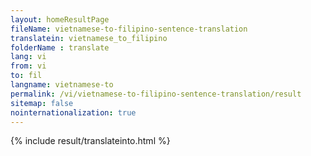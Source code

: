 ```yaml
---
layout: homeResultPage
fileName: vietnamese-to-filipino-sentence-translation
translatein: vietnamese_to_filipino
folderName : translate
lang: vi
from: vi
to: fil
langname: vietnamese-to
permalink: /vi/vietnamese-to-filipino-sentence-translation/result
sitemap: false
nointernationalization: true
---
```

{% include result/translateinto.html %}

<script src="/js/result/translation.js" data-foldername="{{page.folderName}}" data-lang="{{page.lang}}"></script>
